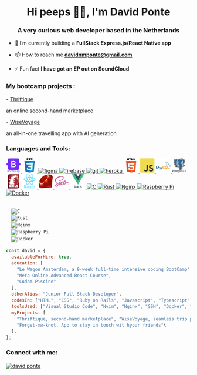 <h1 align="center">Hi peeps 🤙🏽, I'm David Ponte</h1>
<h3 align="center">A very curious web developer based in the Netherlands</h3>

- 🌱 I’m currently building a **FullStack Express.js/React Native app**

- 📫 How to reach me **davidnmponte@gmail.com**

- ⚡ Fun fact **I have got an EP out on SoundCloud**

<h3 align="left">My bootcamp projects :</h3>
- <a href="https://github.com/Kaprans22/THRIFTIQUE" target="_blank"> Thriftique</a> <p align="left"> an online second-hand marketplace</p>
- <a href="https://github.com/Kaprans22/WiseVoyage" target="_blank"> WiseVoyage</a> <p align="left"> an all-in-one travelling app with AI generation </p>


<h3 align="left">Languages and Tools:</h3>  
<p align="left">  
  <a href="https://getbootstrap.com" target="_blank" rel="noreferrer">  
    <img src="https://raw.githubusercontent.com/devicons/devicon/master/icons/bootstrap/bootstrap-plain-wordmark.svg" alt="bootstrap" width="40" height="40"/>  
  </a>  
  <a href="https://www.w3schools.com/css/" target="_blank" rel="noreferrer">  
    <img src="https://raw.githubusercontent.com/devicons/devicon/master/icons/css3/css3-original-wordmark.svg" alt="css3" width="40" height="40"/>  
  </a>  
  <a href="https://www.figma.com/" target="_blank" rel="noreferrer">  
    <img src="https://www.vectorlogo.zone/logos/figma/figma-icon.svg" alt="figma" width="40" height="40"/>  
  </a>  
  <a href="https://firebase.google.com/" target="_blank" rel="noreferrer">  
    <img src="https://www.vectorlogo.zone/logos/firebase/firebase-icon.svg" alt="firebase" width="40" height="40"/>  
  </a>  
  <a href="https://git-scm.com/" target="_blank" rel="noreferrer">  
    <img src="https://www.vectorlogo.zone/logos/git-scm/git-scm-icon.svg" alt="git" width="40" height="40"/>  
  </a>  
  <a href="https://heroku.com" target="_blank" rel="noreferrer">  
    <img src="https://www.vectorlogo.zone/logos/heroku/heroku-icon.svg" alt="heroku" width="40" height="40"/>  
  </a>  
  <a href="https://www.w3.org/html/" target="_blank" rel="noreferrer">  
    <img src="https://raw.githubusercontent.com/devicons/devicon/master/icons/html5/html5-original-wordmark.svg" alt="html5" width="40" height="40"/>  
  </a>  
  <a href="https://developer.mozilla.org/en-US/docs/Web/JavaScript" target="_blank" rel="noreferrer">  
    <img src="https://raw.githubusercontent.com/devicons/devicon/master/icons/javascript/javascript-original.svg" alt="javascript" width="40" height="40"/>  
  </a>  
  <a href="https://www.mysql.com/" target="_blank" rel="noreferrer">  
    <img src="https://raw.githubusercontent.com/devicons/devicon/master/icons/mysql/mysql-original-wordmark.svg" alt="mysql" width="40" height="40"/>  
  </a>  
  <a href="https://www.postgresql.org" target="_blank" rel="noreferrer">  
    <img src="https://raw.githubusercontent.com/devicons/devicon/master/icons/postgresql/postgresql-original-wordmark.svg" alt="postgresql" width="40" height="40"/>  
  </a>  
  <a href="https://rubyonrails.org" target="_blank" rel="noreferrer">  
    <img src="https://raw.githubusercontent.com/devicons/devicon/master/icons/rails/rails-original-wordmark.svg" alt="rails" width="40" height="40"/>  
  </a>  
  <a href="https://reactjs.org/" target="_blank" rel="noreferrer">  
    <img src="https://raw.githubusercontent.com/devicons/devicon/master/icons/react/react-original-wordmark.svg" alt="react" width="40" height="40"/>  
  </a>  
  <a href="https://www.ruby-lang.org/en/" target="_blank" rel="noreferrer">  
    <img src="https://raw.githubusercontent.com/devicons/devicon/master/icons/ruby/ruby-original.svg" alt="ruby" width="40" height="40"/>  
  </a>  
  <a href="https://sass-lang.com" target="_blank" rel="noreferrer">  
    <img src="https://raw.githubusercontent.com/devicons/devicon/master/icons/sass/sass-original.svg" alt="sass" width="40" height="40"/>  
  </a>  
  <a href="https://vuejs.org/" target="_blank" rel="noreferrer">  
    <img src="https://raw.githubusercontent.com/devicons/devicon/master/icons/vuejs/vuejs-original-wordmark.svg" alt="vuejs" width="40" height="40"/>  
  </a> 
  <a href="https://dev-c.com" target="_blank" rel="noreferrer">  
    <img src="https://raw.githubusercontent.com/marwin1991/profile-technology-icons/refs/heads/main/icons/c.png" alt="C" width="40" height="40" title="C"/>  
  </a>  
  <a href="https://www.rust-lang.org" target="_blank" rel="noreferrer">  
    <img src="https://raw.githubusercontent.com/marwin1991/profile-technology-icons/refs/heads/main/icons/rust.png" alt="Rust" width="40" height="40" title="Rust"/>  
  </a>  
  <a href="https://www.nginx.com" target="_blank" rel="noreferrer">  
    <img src="https://raw.githubusercontent.com/marwin1991/profile-technology-icons/refs/heads/main/icons/nginx.png" alt="Nginx" width="40" height="40" title="Nginx"/>  
  </a>  
  <a href="https://www.raspberrypi.org" target="_blank" rel="noreferrer">  
    <img src="https://raw.githubusercontent.com/marwin1991/profile-technology-icons/refs/heads/main/icons/raspberry_pi.png" alt="Raspberry Pi" width="40" height="40" title="Raspberry Pi"/>  
  </a>  
  <a href="https://www.docker.com" target="_blank" rel="noreferrer">  
    <img src="https://raw.githubusercontent.com/marwin1991/profile-technology-icons/refs/heads/main/icons/docker.png" alt="Docker" width="40" height="40" title="Docker"/>  
  </a>  
</p>  

<code>  
  <img width="40" src="https://raw.githubusercontent.com/marwin1991/profile-technology-icons/refs/heads/main/icons/c.png" alt="C" title="C"/>  
  <img width="40" src="https://raw.githubusercontent.com/marwin1991/profile-technology-icons/refs/heads/main/icons/rust.png" alt="Rust" title="Rust"/>  
  <img width="40" src="https://raw.githubusercontent.com/marwin1991/profile-technology-icons/refs/heads/main/icons/nginx.png" alt="Nginx" title="Nginx"/>  
  <img width="40" src="https://raw.githubusercontent.com/marwin1991/profile-technology-icons/refs/heads/main/icons/raspberry_pi.png" alt="Raspberry Pi" title="Raspberry Pi"/>  
  <img width="40" src="https://raw.githubusercontent.com/marwin1991/profile-technology-icons/refs/heads/main/icons/docker.png" alt="Docker" title="Docker"/>  
</code>  

```javascript
const david = {
  availableForHire: true,
  education: [
    "Le Wagon Amsterdam, a 9-week full-time intensive coding BootCamp",
    "Meta Online Advanced React Course",
    "Codam Piscine"
  ],
  otherAlias: "Junior Full Stack Developer",
  codesIn: ["HTML", "CSS", "Ruby on Rails", "Javascript", "Typescript", "Vue", "React", "Rust", "C", "Lua"],
  toolsUsed: ["Visual Studio Code", "Nvim", "Nginx", "SSH", "Docker", "Bootstrap", "Figma", "GitHub", "Heroku"],
  myProjects: [
    "Thriftique, second-hand marketplace", "WiseVoyage, seamless trip planner powered by advanced AI APIs",
    "Forget-mw-knot, App to stay in touch wit hyour friends"\
  ],
}; 
```

<h3 align="left">Connect with me:</h3>
<p align="left">
<a href="https://linkedin.com/in/david ponte" target="blank"><img align="center" src="https://raw.githubusercontent.com/rahuldkjain/github-profile-readme-generator/master/src/images/icons/Social/linked-in-alt.svg" alt="david ponte" height="30" width="40" /></a>
</p>
